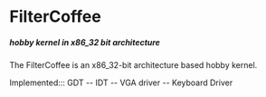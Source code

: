 # FilterCoffee 


##### **hobby kernel in x86_32 bit architecture**

The FilterCoffee is an x86_32-bit architecture based hobby kernel. 

Implemented::: GDT -- IDT -- VGA driver -- Keyboard Driver 




